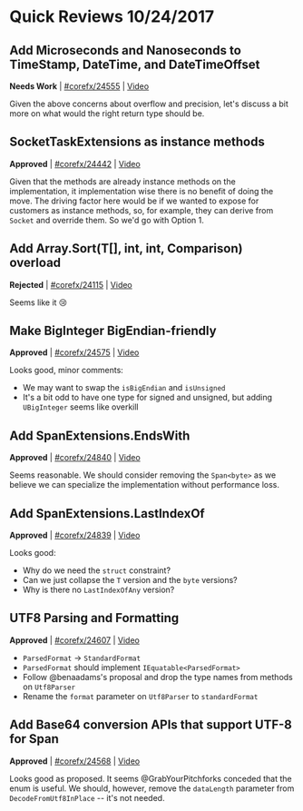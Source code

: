 # Quick Reviews 10/24/2017

## Add Microseconds and Nanoseconds to TimeStamp, DateTime, and DateTimeOffset

**Needs Work** | [#corefx/24555](https://github.com/dotnet/corefx/issues/24555#issuecomment-339062792) | [Video](https://www.youtube.com/watch?v=OZnaGV2omvI&t=0h-39m-32s)

Given the above concerns about overflow and precision, let's discuss a bit more on what would the right return type should be.
## SocketTaskExtensions as instance methods

**Approved** | [#corefx/24442](https://github.com/dotnet/corefx/issues/24442#issuecomment-339063781) | [Video](https://www.youtube.com/watch?v=OZnaGV2omvI&t=0h1m6s)

Given that the methods are already instance methods on the implementation, it implementation wise there is no benefit of doing the move. The driving factor here would be if we wanted to expose for customers as instance methods, so, for example, they can derive from `Socket` and override them. So we'd go with Option 1.
## Add Array.Sort<T>(T[], int, int, Comparison<T>) overload

**Rejected** | [#corefx/24115](https://github.com/dotnet/corefx/issues/24115#issuecomment-339064985) | [Video](https://www.youtube.com/watch?v=OZnaGV2omvI&t=0h5m25s)

Seems like it 😢 
## Make BigInteger BigEndian-friendly

**Approved** | [#corefx/24575](https://github.com/dotnet/corefx/issues/24575#issuecomment-339072735) | [Video](https://www.youtube.com/watch?v=OZnaGV2omvI&t=0h9m31s)

Looks good, minor comments:

* We may want to swap the `isBigEndian` and `isUnsigned`
* It's a bit odd to have one type for signed and unsigned, but adding `UBigInteger` seems like overkill

## Add SpanExtensions.EndsWith

**Approved** | [#corefx/24840](https://github.com/dotnet/corefx/issues/24840#issuecomment-339074798) | [Video](https://www.youtube.com/watch?v=OZnaGV2omvI&t=0h35m28s)

Seems reasonable. We should consider removing the `Span<byte>` as we believe we can specialize the implementation without performance loss.
## Add SpanExtensions.LastIndexOf

**Approved** | [#corefx/24839](https://github.com/dotnet/corefx/issues/24839#issuecomment-339076860) | [Video](https://www.youtube.com/watch?v=OZnaGV2omvI&t=0h42m33s)

Looks good:

* Why do we need the `struct` constraint?
* Can we just collapse the `T` version and the `byte` versions?
* Why is there no `LastIndexOfAny` version?

## UTF8 Parsing and Formatting

**Approved** | [#corefx/24607](https://github.com/dotnet/corefx/issues/24607#issuecomment-339086989) | [Video](https://www.youtube.com/watch?v=OZnaGV2omvI&t=0h49m11s)

* `ParsedFormat`  -> `StandardFormat`
* `ParsedFormat` should implement `IEquatable<ParsedFormat>`
* Follow @benaadams's proposal and drop the type names from methods on `Utf8Parser`
* Rename the `format` parameter on `Utf8Parser` to `standardFormat`
## Add Base64 conversion APIs that support UTF-8 for Span<T> 

**Approved** | [#corefx/24568](https://github.com/dotnet/corefx/issues/24568#issuecomment-339096554) | [Video](https://www.youtube.com/watch?v=OZnaGV2omvI&t=1h26m41s)

Looks good as proposed. It seems @GrabYourPitchforks conceded that the enum is useful. We should, however, remove the `dataLength` parameter from `DecodeFromUtf8InPlace` -- it's not needed.
